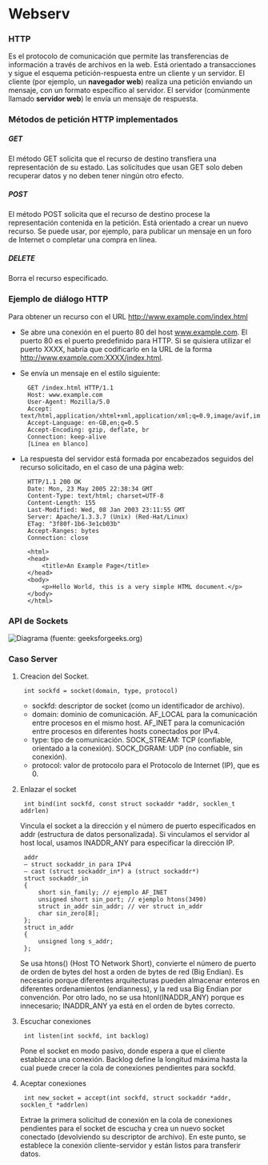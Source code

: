 # Webserv

### HTTP
Es el protocolo de comunicación que permite las transferencias de información a través de archivos en la web. Está orientado a transacciones y sigue el esquema petición-respuesta entre un cliente y un servidor. El cliente (por ejemplo, un **navegador web**) realiza una petición enviando un mensaje, con un formato específico al servidor. El servidor (comúnmente llamado **servidor web**) le envía un mensaje de respuesta.

### Métodos de petición HTTP implementados

##### GET
El método GET solicita que el recurso de destino transfiera una representación de su estado. Las solicitudes que usan GET solo deben recuperar datos y no deben tener ningún otro efecto.
	
##### POST
El método POST solicita que el recurso de destino procese la representación contenida en la petición. Está orientado a crear un nuevo recurso. Se puede usar, por ejemplo, para publicar un mensaje en un foro de Internet o completar una compra en línea.

##### DELETE
Borra el recurso especificado.


### Ejemplo de diálogo HTTP

Para obtener un recurso con el URL http://www.example.com/index.html

- Se abre una conexión en el puerto 80 del host www.example.com. El puerto 80 es el puerto predefinido para HTTP. Si se quisiera utilizar el puerto XXXX, habría que codificarlo en la URL de la forma http://www.example.com:XXXX/index.html.

- Se envía un mensaje en el estilo siguiente:

		GET /index.html HTTP/1.1
		Host: www.example.com
		User-Agent: Mozilla/5.0
		Accept: text/html,application/xhtml+xml,application/xml;q=0.9,image/avif,image/webp,*/*;q=0.8
		Accept-Language: en-GB,en;q=0.5
		Accept-Encoding: gzip, deflate, br
		Connection: keep-alive
		[Línea en blanco]

- La respuesta del servidor está formada por encabezados seguidos del recurso solicitado, en el caso de una página web:

		HTTP/1.1 200 OK
		Date: Mon, 23 May 2005 22:38:34 GMT
		Content-Type: text/html; charset=UTF-8
		Content-Length: 155
		Last-Modified: Wed, 08 Jan 2003 23:11:55 GMT
		Server: Apache/1.3.3.7 (Unix) (Red-Hat/Linux)
		ETag: "3f80f-1b6-3e1cb03b"
		Accept-Ranges: bytes
		Connection: close

		<html>
		<head>
			<title>An Example Page</title>
		</head>
		<body>
			<p>Hello World, this is a very simple HTML document.</p>
		</body>
		</html>

### API de Sockets

![Diagrama](https://media.geeksforgeeks.org/wp-content/uploads/20220330131350/StatediagramforserverandclientmodelofSocketdrawio2-448x660.png)
(fuente: geeksforgeeks.org)

### Caso Server

1. Creacion del Socket.

		int sockfd = socket(domain, type, protocol)

	- sockfd: descriptor de socket (como un identificador de archivo).
	- domain: dominio de comunicación. AF_LOCAL para la comunicación entre procesos en el mismo host. AF_INET para la comunicación entre procesos en diferentes hosts conectados por IPv4.
	- type: tipo de comunicación. SOCK_STREAM: TCP (confiable, orientado a la conexión). SOCK_DGRAM: UDP (no confiable, sin conexión).
	- protocol: valor de protocolo para el Protocolo de Internet (IP), que es 0.

2. Enlazar el socket

		int bind(int sockfd, const struct sockaddr *addr, socklen_t addrlen)

	Vincula el socket a la dirección y el número de puerto especificados en addr (estructura de datos personalizada). Si vinculamos el servidor al host local, usamos INADDR_ANY para especificar la dirección IP.

		addr
		– struct sockaddr_in para IPv4
		– cast (struct sockaddr_in*) a (struct sockaddr*)
		struct sockaddr_in
		{
			short sin_family; // ejemplo AF_INET
			unsigned short sin_port; // ejemplo htons(3490)
			struct in_addr sin_addr; // ver struct in_addr
			char sin_zero[8];
		};
		struct in_addr
		{
			unsigned long s_addr;
		};

	Se usa htons() (Host TO Network Short), convierte el número de puerto de orden de bytes del host a orden de bytes de red (Big Endian). Es necesario porque diferentes arquitecturas pueden almacenar enteros en diferentes ordenamientos (endianness), y la red usa Big Endian por convención. Por otro lado, no se usa htonl(INADDR_ANY) porque es innecesario; INADDR_ANY ya está en el orden de bytes correcto.

3. Escuchar conexiones

		int listen(int sockfd, int backlog)

	Pone el socket en modo pasivo, donde espera a que el cliente establezca una conexión. Backlog define la longitud máxima hasta la cual puede crecer la cola de conexiones pendientes para sockfd.

4. Aceptar conexiones

		int new_socket = accept(int sockfd, struct sockaddr *addr, socklen_t *addrlen)

	Extrae la primera solicitud de conexión en la cola de conexiones pendientes para el socket de escucha y crea un nuevo socket conectado (devolviendo su descriptor de archivo). En este punto, se establece la conexión cliente-servidor y están listos para transferir datos.